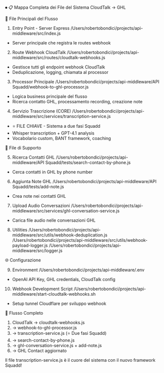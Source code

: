 ⏺ 📋 Mappa Completa dei File del Sistema CloudTalk → GHL

  🎯 File Principali del Flusso

  1. Entry Point - Server Express
  /Users/robertobondici/projects/api-middleware/src/index.js
  - Server principale che registra le routes webhook

  2. Route Webhook CloudTalk
  /Users/robertobondici/projects/api-middleware/src/routes/cloudtalk-webhooks.js
  - Gestisce tutti gli endpoint webhook CloudTalk
  - Deduplicazione, logging, chiamata al processor

  3. Processor Principale
  /Users/robertobondici/projects/api-middleware/API Squadd/webhook-to-ghl-processor.js
  - Logica business principale del flusso
  - Ricerca contatto GHL, processamento recording, creazione note

  4. Servizio Trascrizione (CORE)
  /Users/robertobondici/projects/api-middleware/src/services/transcription-service.js
  - ⭐ FILE CHIAVE - Sistema a due fasi Squadd
  - Whisper transcription + GPT-4.1 analysis
  - Vocabolario custom, BANT framework, coaching

  🔧 File di Supporto

  5. Ricerca Contatti GHL
  /Users/robertobondici/projects/api-middleware/API Squadd/tests/search-contact-by-phone.js
  - Cerca contatti in GHL by phone number

  6. Aggiunta Note GHL
  /Users/robertobondici/projects/api-middleware/API Squadd/tests/add-note.js
  - Crea note nei contatti GHL

  7. Upload Audio Conversazioni
  /Users/robertobondici/projects/api-middleware/src/services/ghl-conversation-service.js
  - Carica file audio nelle conversazioni GHL

  8. Utilities
  /Users/robertobondici/projects/api-middleware/src/utils/webhook-deduplication.js
  /Users/robertobondici/projects/api-middleware/src/utils/webhook-payload-logger.js
  /Users/robertobondici/projects/api-middleware/src/logger.js

  🌐 Configurazione

  9. Environment
  /Users/robertobondici/projects/api-middleware/.env
  - OpenAI API Key, GHL credentials, CloudTalk config

  10. Webhook Development Script
  /Users/robertobondici/projects/api-middleware/start-cloudtalk-webhooks.sh
  - Setup tunnel Cloudflare per sviluppo webhook

  🔄 Flusso Completo

  1. CloudTalk → cloudtalk-webhooks.js
  2. → webhook-to-ghl-processor.js
  3. → transcription-service.js (⭐ Due fasi Squadd)
  4. → search-contact-by-phone.js
  5. → ghl-conversation-service.js + add-note.js
  6. → GHL Contact aggiornato

  Il file transcription-service.js è il cuore del sistema con il nuovo framework Squadd!